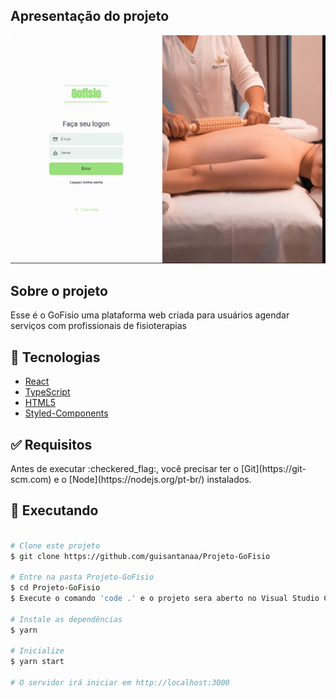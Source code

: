 ## Apresentação do projeto

<img src="src/assets/gofisio.png" />

## Sobre o projeto

Esse é o GoFisio uma plataforma web criada para usuários agendar serviços com profissionais de fisioterapias 

## :rocket: Tecnologias

- [React](https://pt-br.reactjs.org/)
- [TypeScript](https://www.typescriptlang.org/)
- [HTML5](https://developer.mozilla.org/pt-BR/docs/Web/HTML/HTML5)
- [Styled-Components](https://developer.mozilla.org/pt-BR/docs/Web/CSS)

<div id="requisitos">

## :white_check_mark: Requisitos

<p>Antes de executar :checkered_flag:, você precisar ter o [Git](https://git-scm.com) e o [Node](https://nodejs.org/pt-br/) instalados.</p>

</div>

## :checkered_flag: Executando

```bash

# Clone este projeto
$ git clone https://github.com/guisantanaa/Projeto-GoFisio

# Entre na pasta Projeto-GoFisio
$ cd Projeto-GoFisio
$ Execute o comando 'code .' e o projeto sera aberto no Visual Studio Code

# Instale as dependências
$ yarn

# Inicialize
$ yarn start

# O servidor irá iniciar em http://localhost:3000

```
